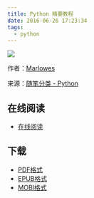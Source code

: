 ```yaml
---
title: Python 精要教程
date: 2016-06-26 17:23:34
tags:
  - python
---
```


![](https://ek8whxe.cloudimg.io/s/width/226/https://www.gitbook.com/cover/book/wizardforcel/bookname.jpg)

作者：[Marlowes](http://home.cnblogs.com/u/Marlowes/)

来源：[随笔分类 - Python](http://www.cnblogs.com/Marlowes/category/823874.html)

<!--more-->

## 在线阅读 ##

+ [在线阅读](https://www.gitbook.com/book/wizardforcel/bookname/details)

## 下载 ##

+ [PDF格式](https://www.gitbook.com/download/pdf/book/wizardforcel/bookname)
+ [EPUB格式](https://www.gitbook.com/download/epub/book/wizardforcel/bookname)
+ [MOBI格式](https://www.gitbook.com/download/mobi/book/wizardforcel/bookname)
